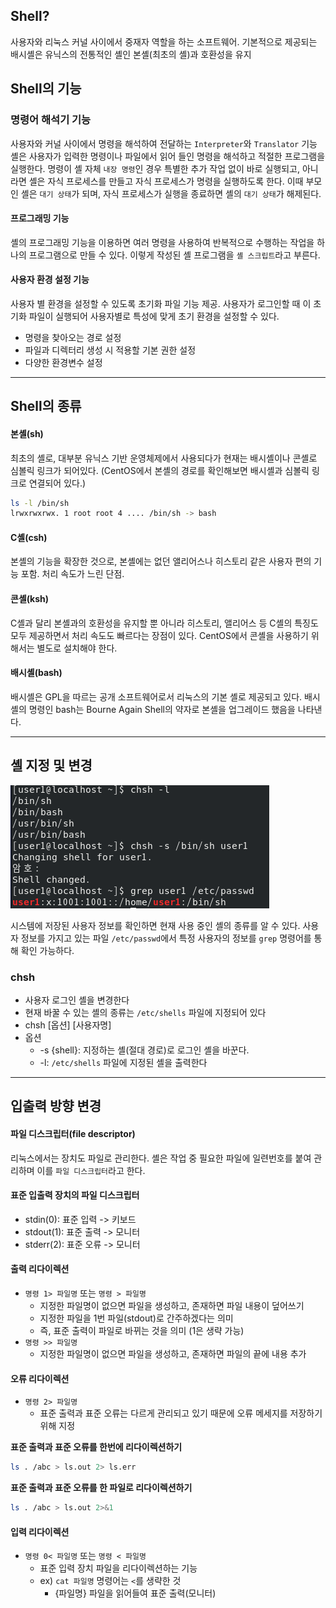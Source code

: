 
## Shell?
사용자와 리눅스 커널 사이에서 중재자 역할을 하는 소프트웨어.
기본적으로 제공되는 배시셸은 유닉스의 전통적인 셸인 본셸(최초의 셸)과 호환성을 유지

## Shell의 기능

### 명령어 해석기 기능
사용자와 커널 사이에서 명령을 해석하여 전달하는 `Interpreter`와 `Translator` 기능
셸은 사용자가 입력한 명령이나 파일에서 읽어 들인 명령을 해석하고 적절한 프로그램을 실행한다. 명령이 셸 자체 `내장 명령`인 경우 특별한 추가 작업 없이 바로 실행되고, 아니라면 셸은 자식 프로세스를 만들고 자식 프로세스가 명령을 실행하도록 한다. 이때 부모인 셸은 `대기 상태`가 되며, 자식 프로세스가 실행을 종료하면 셸의 `대기 상태`가 해제된다.

#### 프로그래밍 기능
셸의 프로그래밍 기능을 이용하면 여러 명령을 사용하여 반복적으로 수행하는 작업을 하나의 프로그램으로 만들 수 있다. 이렇게 작성된 셸 프로그램을 `셸 스크립트`라고 부른다.

#### 사용자 환경 설정 기능
사용자 별 환경을 설정할 수 있도록 초기화 파일 기능 제공. 사용자가 로그인할 때 이 초기화 파일이 실행되어 사용자별로 특성에 맞게 초기 환경을 설정할 수 있다.
- 명령을 찾아오는 경로 설정
- 파일과 디렉터리 생성 시 적용할 기본 권한 설정
- 다양한 환경변수 설정

---

## Shell의 종류

#### 본셸(sh)
최초의 셸로, 대부분 유닉스 기반 운영체제에서 사용되다가 현재는 배시셸이나 콘셸로 심볼릭 링크가 되어있다. 
(CentOS에서 본셸의 경로를 확인해보면 배시셸과 심볼릭 링크로 연결되어 있다.)
```sh
ls -l /bin/sh
lrwxrwxrwx. 1 root root 4 .... /bin/sh -> bash
```

#### C셸(csh)
본셸의 기능을 확장한 것으로, 본셸에는 없던 앨리어스나 히스토리 같은 사용자 편의 기능 포함.
처리 속도가 느린 단점.

#### 콘셸(ksh)
C셸과 달리 본셸과의 호환성을 유지할 뿐 아니라 히스토리, 앨리어스 등 C셸의 특징도 모두 제공하면서 처리 속도도 빠르다는 장점이 있다. CentOS에서 콘셸을 사용하기 위해서는 별도로 설치해야 한다.

#### 배시셸(bash)
배시셸은 GPL을 따르는 공개 소프트웨어로서 리눅스의 기본 셸로 제공되고 있다.
배시셸의 명령인 bash는 Bourne Again Shell의 약자로 본셸을 업그레이드 했음을 나타낸다.

---

## 셸 지정 및 변경

![](images/linux/chsh.png)

시스템에 저장된 사용자 정보를 확인하면 현재 사용 중인 셸의 종류를 알 수 있다. 사용자 정보를 가지고 있는 파일 `/etc/passwd`에서 특정 사용자의 정보를 `grep` 명령어를 통해 확인 가능하다. 

### chsh
- 사용자 로그인 셸을 변경한다
- 현재 바꿀 수 있는 셸의 종류는 `/etc/shells` 파일에 지정되어 있다
- chsh \[옵션\] \[사용자명\]
- 옵션
	- -s {shell}: 지정하는 셸(절대 경로)로 로그인 셸을 바꾼다.
	- -l: `/etc/shells` 파일에 지정된 셸을 출력한다

---

## 입출력 방향 변경

#### 파일 디스크립터(file descriptor)
리눅스에서는 장치도 파일로 관리한다. 셸은 작업 중 필요한 파일에 일련번호를 붙여 관리하며 이를 `파일 디스크립터`라고 한다.

#### 표준 입출력 장치의 파일 디스크립터
- stdin(0): 표준 입력 -> 키보드
- stdout(1): 표준 출력 -> 모니터
- stderr(2): 표준 오류 -> 모니터

#### 출력 리다이렉션 
- `명령 1> 파일명` 또는 `명령 > 파일명`
	- 지정한 파일명이 없으면 파일을 생성하고, 존재하면 파일 내용이 덮어쓰기
	- 지정한 파일을 1번 파일(stdout)로 간주하겠다는 의미
	- 즉, 표준 출력이 파일로 바뀌는 것을 의미 (1은 생략 가능)
- `명령 >> 파일명`
	- 지정한 파일명이 없으면 파일을 생성하고, 존재하면 파일의 끝에 내용 추가

#### 오류 리다이렉션
- `명령 2> 파일명`
	- 표준 출력과 표준 오류는 다르게 관리되고 있기 때문에 오류 메세지를 저장하기 위해 지정


**표준 출력과 표준 오류를 한번에 리다이렉션하기**
```bash
ls . /abc > ls.out 2> ls.err
```

**표준 출력과 표준 오류를 한 파일로 리다이렉션하기**
```bash
ls . /abc > ls.out 2>&1
```

#### 입력 리다이렉션
- `명령 0< 파일명` 또는 `명령 < 파일명`
	- 표준 입력 장치 파일을 리다이렉션하는 기능
	- ex) `cat 파일명` 명령어는 `<`를 생략한 것
		- {파일명} 파일을 읽어들여 표준 출력(모니터)